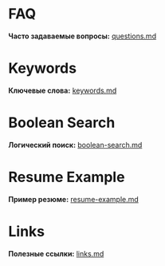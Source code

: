 # FAQ
**Часто задаваемые вопросы:** [questions.md](questions.md) 

# Keywords
**Ключевые слова:** [keywords.md](keywords.md)

# Boolean Search
**Логический поиск:** [boolean-search.md](boolean-search.md)

# Resume Example
**Пример резюме:** [resume-example.md](resume-example.md)

# Links
**Полезные ссылки:** [links.md](links.md)
